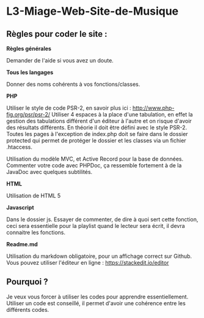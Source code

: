 L3-Miage-Web-Site-de-Musique
============================

Règles pour coder le site :
--------------------------------

**Règles générales**

Demander de l'aide si vous avez un doute.

**Tous les langages**

Donner des noms cohérents à vos fonctions/classes.

**PHP**

Utiliser le style de code PSR-2,  en savoir plus ici : http://www.php-fig.org/psr/psr-2/
Utiliser 4 espaces à la place d'une tabulation, en effet la gestion des tabulations différent d'un éditeur à l'autre et on risque d'avoir des résultats différents. En théorie il doit être défini avec le style PSR-2.
Toutes les pages à l'exception de index.php doit se faire dans le dossier protected qui permet de protéger le dossier et les classes via un fichier .htaccess.

Utilisation du modèle MVC, et Active Record pour la base de données.
Commenter votre code avec PHPDoc, ça ressemble fortement à de la JavaDoc avec quelques subtilités.

**HTML**

Utilisation de HTML 5

**Javascript**

Dans le dossier js.
Essayer de commenter, de dire à quoi sert cette fonction, ceci sera essentielle pour la playlist quand le lecteur sera écrit, il devra connaitre les fonctions.

**Readme.md**

Utilisation du markdown obligatoire, pour un affichage correct sur Github. 
Vous pouvez utiliser l'éditeur en ligne : https://stackedit.io/editor 

Pourquoi ?
-------------

Je veux vous forcer à utiliser les codes pour apprendre essentiellement. Utiliser un code est conseillé, il permet d'avoir une cohérence entre les différents codes. 